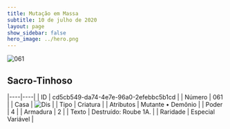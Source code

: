 ```yaml
---
title: Mutação em Massa
subtitle: 10 de julho de 2020
layout: page
show_sidebar: false
hero_image: ../hero.png
---
```


![061](https://cdn.keyforgegame.com/media/card_front/pt/479_061_J2X8Q4MFP78V_pt.png)

## Sacro-Tinhoso

|----|----|
| ID | cd5cb549-da74-4e7e-96a0-2efebbc5b1cd |
| Número | 061 |
| Casa | ![Dis](https://archonarcana.com/images/thumb/e/e8/Dis.png/22px-Dis.png "Dis") |
| Tipo | Criatura |
| Atributos | Mutante • Demônio |
| Poder | 4 |
| Armadura | 2 |
| Texto | Destruído: Roube 1A. |
| Raridade | Especial Variável |
